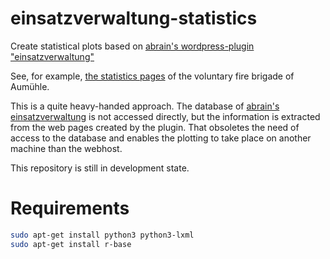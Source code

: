 # einsatzverwaltung-statistics
Create statistical plots based on [abrain's wordpress-plugin "einsatzverwaltung"](https://github.com/abrain/einsatzverwaltung)

See, for example, [the statistics pages](http://www.feuerwehr-aumuehle.de/wopre/alle-einsaetze/statistiken/) of the voluntary fire brigade of Aumühle.

This is a quite heavy-handed approach. The database of [abrain's einsatzverwaltung](https://github.com/abrain/einsatzverwaltung) is not accessed directly, but the information is extracted from the web pages created by the plugin.
That obsoletes the need of access to the database and enables the plotting to take place on another machine than the webhost.

This repository is still in development state.

# Requirements

```bash
sudo apt-get install python3 python3-lxml
sudo apt-get install r-base
```
